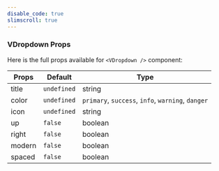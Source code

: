 ```yaml
---
disable_code: true
slimscroll: true
---
```


### VDropdown Props

Here is the full props available for `<VDropdown />` component:

| Props  | Default                                       | Type                                              |
| ------ | --------------------------------------------- | ------------------------------------------------- |
| title  | <span class="is-undefined">`undefined`</span> | string                                            |
| color  | <span class="is-undefined">`undefined`</span> | `primary`, `success`, `info`, `warning`, `danger` |
| icon   | <span class="is-undefined">`undefined`</span> | string                                            |
| up     | <span class="is-boolean">`false`</span>       | boolean                                           |
| right  | <span class="is-boolean">`false`</span>       | boolean                                           |
| modern | <span class="is-boolean">`false`</span>       | boolean                                           |
| spaced | <span class="is-boolean">`false`</span>       | boolean                                           |
